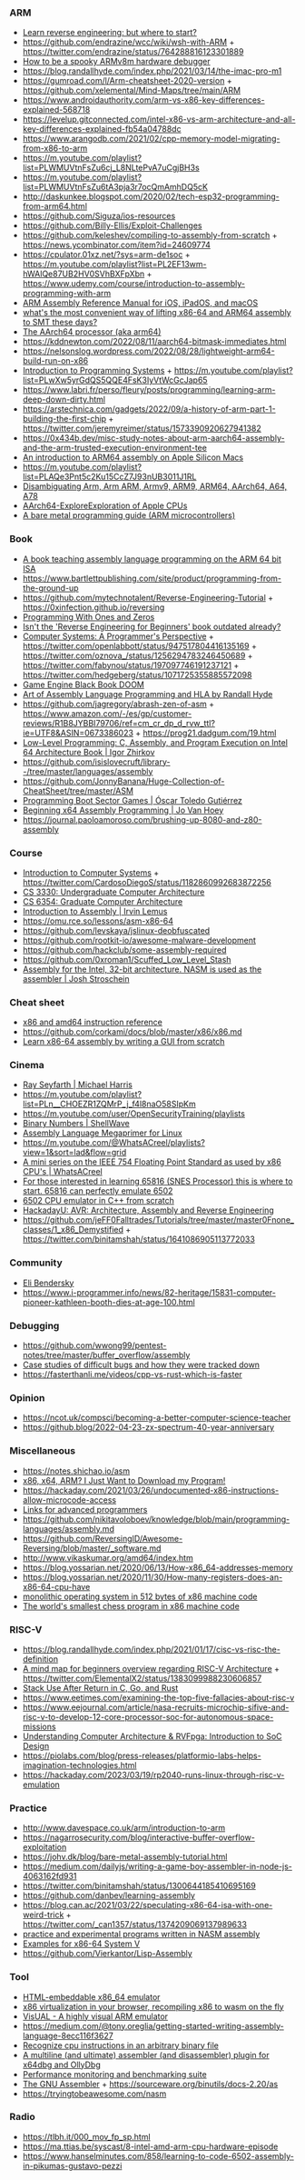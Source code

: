 ### ARM

- [Learn reverse engineering: but where to start?](https://yurichev.org/RE_start)
- https://github.com/endrazine/wcc/wiki/wsh-with-ARM + https://twitter.com/endrazine/status/764288816123301889
- [How to be a spooky ARMv8m hardware debugger](https://www.labbott.name/blog/2020/10/07/debugger.html)
- https://blog.randallhyde.com/index.php/2021/03/14/the-imac-pro-m1
- https://gumroad.com/l/Arm-cheatsheet-2020-version + https://github.com/xelemental/Mind-Maps/tree/main/ARM
- https://www.androidauthority.com/arm-vs-x86-key-differences-explained-568718
- https://levelup.gitconnected.com/intel-x86-vs-arm-architecture-and-all-key-differences-explained-fb54a04788dc
- https://www.arangodb.com/2021/02/cpp-memory-model-migrating-from-x86-to-arm
- https://m.youtube.com/playlist?list=PLWMUVtnFsZu6cj_L8NLtePvA7uCgjBH3s
- https://m.youtube.com/playlist?list=PLWMUVtnFsZu6tA3pja3r7ocQmAmhDQ5cK
- http://daskunkee.blogspot.com/2020/02/tech-esp32-programming-from-arm64.html
- https://github.com/Siguza/ios-resources
- https://github.com/Billy-Ellis/Exploit-Challenges
- https://github.com/keleshev/compiling-to-assembly-from-scratch + https://news.ycombinator.com/item?id=24609774
- https://cpulator.01xz.net/?sys=arm-de1soc + https://m.youtube.com/playlist?list=PL2EF13wm-hWAlQe87UB2HV0SVhBXFpXbn + https://www.udemy.com/course/introduction-to-assembly-programming-with-arm
- [ARM Assembly Reference Manual for iOS, iPadOS, and macOS](https://github.com/evilpenguin/ARMRef)
- [what's the most convenient way of lifting x86-64 and ARM64 assembly to SMT these days?](https://twitter.com/halvarflake/status/1556976089456582656)
- [The AArch64 processor (aka arm64)](https://devblogs.microsoft.com/oldnewthing/20220726-00/?p=106898)
- https://kddnewton.com/2022/08/11/aarch64-bitmask-immediates.html
- https://nelsonslog.wordpress.com/2022/08/28/lightweight-arm64-build-run-on-x86
- [Introduction to Programming Systems](https://www.cs.princeton.edu/courses/archive/spring20/cos217/schedule.html) + https://m.youtube.com/playlist?list=PLwXw5yrGdQS5QQE4FsK3IyVtWcGcJap65
- https://www.labri.fr/perso/fleury/posts/programming/learning-arm-deep-down-dirty.html
- https://arstechnica.com/gadgets/2022/09/a-history-of-arm-part-1-building-the-first-chip + https://twitter.com/jeremyreimer/status/1573390920627941382
- https://0x434b.dev/misc-study-notes-about-arm-aarch64-assembly-and-the-arm-trusted-execution-environment-tee
- [An introduction to ARM64 assembly on Apple Silicon Macs](https://github.com/below/HelloSilicon)
- https://m.youtube.com/playlist?list=PLAQe3Pnt5c2Ku15CcZ7J93nUB3011J1RL
- [Disambiguating Arm, Arm ARM, Armv9, ARM9, ARM64, AArch64, A64, A78](https://nickdesaulniers.github.io/blog/2023/03/10/disambiguating-arm)
- [AArch64-ExploreExploration of Apple CPUs](https://github.com/name99-org/AArch64-Explore)
- [A bare metal programming guide (ARM microcontrollers)](https://github.com/cpq/bare-metal-programming-guide)

### Book

- [A book teaching assembly language programming on the ARM 64 bit ISA](https://github.com/pkivolowitz/asm_book)
- https://www.bartlettpublishing.com/site/product/programming-from-the-ground-up
- https://github.com/mytechnotalent/Reverse-Engineering-Tutorial + https://0xinfection.github.io/reversing
- [Programming With Ones and Zeros](https://www.hanshq.net/ones-and-zeros.html)
- [Isn't the 'Reverse Engineering for Beginners' book outdated already?](https://yurichev.com/news/20210424_outdated_RE4B)
- [Computer Systems: A Programmer's Perspective](https://csapp.cs.cmu.edu) + https://twitter.com/openlabbott/status/947517804416135169 + https://twitter.com/oznova_/status/1256294783246450689 + https://twitter.com/fabynou/status/197097746191237121 + https://twitter.com/hedgeberg/status/1071725355885572098
- [Game Engine Black Book DOOM](https://fabiensanglard.net/gebbdoom)
- [Art of Assembly Language Programming and HLA by Randall Hyde](https://news.ycombinator.com/item?id=28679549)
- https://github.com/jagregory/abrash-zen-of-asm + https://www.amazon.com/-/es/gp/customer-reviews/R1B8JYBBI79706/ref=cm_cr_dp_d_rvw_ttl?ie=UTF8&ASIN=0673386023 + https://prog21.dadgum.com/19.html
- [Low-Level Programming: C, Assembly, and Program Execution on Intel 64 Architecture Book | Igor Zhirkov](https://twitter.com/embeddedgus/status/1554874891307982853)
- https://github.com/isislovecruft/library--/tree/master/languages/assembly
- https://github.com/JonnyBanana/Huge-Collection-of-CheatSheet/tree/master/ASM
- [Programming Boot Sector Games | Óscar Toledo Gutiérrez](https://nanochess.org/store.html)
- [Beginning x64 Assembly Programming | Jo Van Hoey](https://github.com/Apress/beginning-x64-assembly-programming)
- https://journal.paoloamoroso.com/brushing-up-8080-and-z80-assembly

### Course

- [Introduction to Computer Systems](http://www.cs.cmu.edu/~213) + https://twitter.com/CardosoDiegoS/status/1182860992683872256
- [CS 3330: Undergraduate Computer Architecture](http://www.cs.virginia.edu/~av6ds/classes/cs3330/sp21)
- [CS 6354: Graduate Computer Architecture](http://www.cs.virginia.edu/~av6ds/classes/cs6354/fa19)
- [Introduction to Assembly | Irvin Lemus](https://github.com/infosecirvin/assembly)
- https://omu.rce.so/lessons/asm-x86-64
- https://github.com/levskaya/jslinux-deobfuscated
- https://github.com/rootkit-io/awesome-malware-development
- https://github.com/hackclub/some-assembly-required
- https://github.com/0xroman1/Scuffed_Low_Level_Stash
- [Assembly for the Intel, 32-bit architecture. NASM is used as the assembler | Josh Stroschein](https://m.youtube.com/playlist?list=PLHJns8WZXCdvESvdr1BRjo4RHiR1Ylhw9)

### Cheat sheet

- [x86 and amd64 instruction reference](https://www.felixcloutier.com/x86)
- https://github.com/corkami/docs/blob/master/x86/x86.md
- [Learn x86-64 assembly by writing a GUI from scratch](https://gaultier.github.io/blog/x11_x64.html)

### Cinema

- [Ray Seyfarth | Michael Harris](https://m.youtube.com/playlist?list=PLOOO61Feqafvf-nnjJaLVdj9OZGnz_CG1)
- https://m.youtube.com/playlist?list=PLn__CHOEZR1ZQMrP_j_f4l8naO58SIpKm
- https://m.youtube.com/user/OpenSecurityTraining/playlists
- [Binary Numbers | ShellWave](https://m.youtube.com/playlist?list=PLypxmOPCOkHX1u3IbBZaAdY17n7l1hJ90)
- [Assembly Language Megaprimer for Linux](http://www.securitytube.net/groups?operation=view&groupId=5)
- https://m.youtube.com/@WhatsACreel/playlists?view=1&sort=lad&flow=grid
- [A mini series on the IEEE 754 Floating Point Standard as used by x86 CPU's | WhatsACreel](https://m.youtube.com/playlist?list=PLKK11Ligqithrgou1e6_kl9HJr1jI_LcT)
- [For those interested in learning 65816 (SNES Processor) this is where to start. 65816 can perfectly emulate 6502](https://m.youtube.com/playlist?list=PLgvDB6LWam2WvoFvh8tlUqbqw92qWM0aP)
- [6502 CPU emulator in C++ from scratch](https://m.youtube.com/playlist?list=PLLwK93hM93Z13TRzPx9JqTIn33feefl37)
- [HackadayU: AVR: Architecture, Assembly and Reverse Engineering](https://m.youtube.com/playlist?list=PL_tws4AXg7avNexvQxkfxfEBtvTtBi6Tu)
- https://github.com/jeFF0Falltrades/Tutorials/tree/master/master0Fnone_classes/1_x86_Demystified + https://twitter.com/binitamshah/status/1641086905113772033

### Community

- [Eli Bendersky](https://eli.thegreenplace.net/tag/assembly)
- https://www.i-programmer.info/news/82-heritage/15831-computer-pioneer-kathleen-booth-dies-at-age-100.html

### Debugging

- https://github.com/wwong99/pentest-notes/tree/master/buffer_overflow/assembly
- [Case studies of difficult bugs and how they were tracked down](https://twitter.com/aluhrs13/status/1557044379797188608)
- https://fasterthanli.me/videos/cpp-vs-rust-which-is-faster

### Opinion

- https://ncot.uk/compsci/becoming-a-better-computer-science-teacher
- https://github.blog/2022-04-23-zx-spectrum-40-year-anniversary

### Miscellaneous

- https://notes.shichao.io/asm
- [x86, x64, ARM? I Just Want to Download my Program!](https://marinhero.com/posts/architectures)
- https://hackaday.com/2021/03/26/undocumented-x86-instructions-allow-microcode-access
- [Links for advanced programmers](http://alexfru.narod.ru/elinks.html#advanced)
- https://github.com/nikitavoloboev/knowledge/blob/main/programming-languages/assembly.md
- https://github.com/ReversingID/Awesome-Reversing/blob/master/_software.md
- http://www.vikaskumar.org/amd64/index.htm
- https://blog.yossarian.net/2020/06/13/How-x86_64-addresses-memory
- https://blog.yossarian.net/2020/11/30/How-many-registers-does-an-x86-64-cpu-have
- [monolithic operating system in 512 bytes of x86 machine code](https://github.com/nanochess/bootOS)
- [The world's smallest chess program in x86 machine code](https://nanochess.org/chess6.html)

### RISC-V

- https://blog.randallhyde.com/index.php/2021/01/17/cisc-vs-risc-the-definition
- [A mind map for beginners overview regarding RISC-V Architecture](https://github.com/xelemental/Mind-Maps/tree/main/RISC-V) + https://twitter.com/ElementalX2/status/1383099988230606857
- [Stack Use After Return in C, Go, and Rust](https://danielmangum.com/posts/risc-v-bytes-stack-use-after-return)
- https://www.eetimes.com/examining-the-top-five-fallacies-about-risc-v
- https://www.eejournal.com/article/nasa-recruits-microchip-sifive-and-risc-v-to-develop-12-core-processor-soc-for-autonomous-space-missions
- [Understanding Computer Architecture & RVFpga: Introduction to SoC Design](https://university.imgtec.com/teaching-download/#rvfpga)
- https://piolabs.com/blog/press-releases/platformio-labs-helps-imagination-technologies.html
- https://hackaday.com/2023/03/19/rp2040-runs-linux-through-risc-v-emulation

### Practice

- http://www.davespace.co.uk/arm/introduction-to-arm
- https://nagarrosecurity.com/blog/interactive-buffer-overflow-exploitation
- https://johv.dk/blog/bare-metal-assembly-tutorial.html
- https://medium.com/dailyjs/writing-a-game-boy-assembler-in-node-js-4063162fd931
- https://twitter.com/binitamshah/status/1300644185410695169
- https://github.com/danbev/learning-assembly
- https://blog.can.ac/2021/03/22/speculating-x86-64-isa-with-one-weird-trick + https://twitter.com/_can1357/status/1374209069137989633
- [practice and experimental programs written in NASM assembly](https://github.com/humanshell/assembly)
- [Examples for x86-64 System V](https://github.com/jlhonora/asm-examples)
- https://github.com/Vierkantor/Lisp-Assembly

### Tool

- [HTML-embeddable x86_64 emulator](https://github.com/bordplate/js86)
- [x86 virtualization in your browser, recompiling x86 to wasm on the fly](https://github.com/copy/v86)
- [VisUAL - A highly visual ARM emulator](https://salmanarif.bitbucket.io/visual)
- https://medium.com/@tony.oreglia/getting-started-writing-assembly-language-8ecc116f3627
- [Recognize cpu instructions in an arbitrary binary file](https://github.com/airbus-seclab/cpu_rec)
- [A multiline (and ultimate) assembler (and disassembler) plugin for x64dbg and OllyDbg](https://github.com/m417z/Multiline-Ultimate-Assembler)
- [Performance monitoring and benchmarking suite](https://github.com/RRZE-HPC/likwid)
- [The GNU Assembler](https://www.cs.princeton.edu/courses/archive/spr11/cos217/reading/as.html) + https://sourceware.org/binutils/docs-2.20/as
- https://tryingtobeawesome.com/nasm

### Radio

- https://tlbh.it/000_mov_fp_sp.html
- https://ma.ttias.be/syscast/8-intel-amd-arm-cpu-hardware-episode
- https://www.hanselminutes.com/858/learning-to-code-6502-assembly-in-pikumas-gustavo-pezzi
